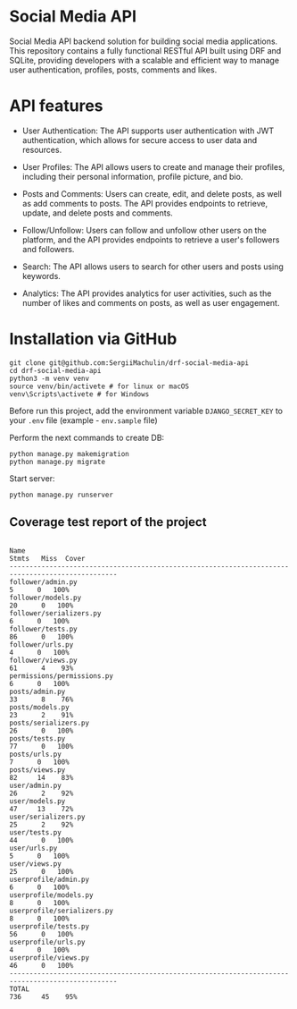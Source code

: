 # Social Media API
Social Media API backend solution for building social media applications. 
This repository contains a fully functional RESTful API built using DRF and SQLite, 
providing developers with a scalable and efficient way to manage user authentication, profiles, posts, comments and likes. 


# API features

- User Authentication: The API supports user authentication with JWT authentication, 
which allows for secure access to user data and resources.

- User Profiles: The API allows users to create and manage their profiles, 
including their personal information, profile picture, and bio.

- Posts and Comments: Users can create, edit, and delete posts, 
as well as add comments to posts. 
The API provides endpoints to retrieve, update, and delete posts and comments.

- Follow/Unfollow: Users can follow and unfollow other users on the platform, 
and the API provides endpoints to retrieve a user's followers and followers.

- Search: The API allows users to search for other users and posts using keywords.

- Analytics: The API provides analytics for user activities, such as the number 
of likes and comments on posts, as well as user engagement.

# Installation via GitHub

```shell
git clone git@github.com:SergiiMachulin/drf-social-media-api
cd drf-social-media-api
python3 -m venv venv
source venv/bin/activete # for linux or macOS
venv\Scripts\activete # for Windows
```

Before run this project, add the environment variable `DJANGO_SECRET_KEY` to your ```.env``` file (example - ```env.sample``` file)


Perform the next commands to create DB:
```shell
python manage.py makemigration
python manage.py migrate
```

Start server:
```shell
python manage.py runserver
```

## Coverage test report of the project
```shell
 
Name                                                                          Stmts   Miss  Cover
-------------------------------------------------------------------------------------------------
follower/admin.py                                                                 5      0   100%
follower/models.py                                                               20      0   100%
follower/serializers.py                                                           6      0   100%
follower/tests.py                                                                86      0   100%
follower/urls.py                                                                  4      0   100%
follower/views.py                                                                61      4    93%
permissions/permissions.py                                                        6      0   100%
posts/admin.py                                                                   33      8    76%
posts/models.py                                                                  23      2    91%
posts/serializers.py                                                             26      0   100%
posts/tests.py                                                                   77      0   100%
posts/urls.py                                                                     7      0   100%
posts/views.py                                                                   82     14    83%
user/admin.py                                                                    26      2    92%
user/models.py                                                                   47     13    72%
user/serializers.py                                                              25      2    92%
user/tests.py                                                                    44      0   100%
user/urls.py                                                                      5      0   100%
user/views.py                                                                    25      0   100%
userprofile/admin.py                                                              6      0   100%
userprofile/models.py                                                             8      0   100%
userprofile/serializers.py                                                        8      0   100%
userprofile/tests.py                                                             56      0   100%
userprofile/urls.py                                                               4      0   100%
userprofile/views.py                                                             46      0   100%
-------------------------------------------------------------------------------------------------
TOTAL                                                                           736     45    95%

```
